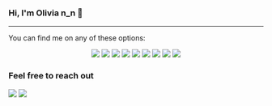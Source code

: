 ### Hi, I'm Olivia n_n 👋
---

<p> You can find me on any of these options: </p>
<p align="center">
<a href="https://www.linkedin.com/in/olivia-fierro-villaneda/"><img src="https://img.shields.io/badge/LinkedIn-0077B5?style=for-the-badge&logo=linkedin&logoColor=white"></a>
<img src="https://img.shields.io/badge/Gmail-D14836?style=for-the-badge&logo=gmail&logoColor=white">
<img src="https://img.shields.io/badge/Slack-4A154B?style=for-the-badge&logo=slack&logoColor=white">
<img src="https://img.shields.io/badge/Discord-7289DA?style=for-the-badge&logo=discord&logoColor=white">
<img src="https://img.shields.io/badge/Reddit-FF4500?style=for-the-badge&logo=Reddit&logoColor=white">
<img src="https://img.shields.io/badge/Instagram-E4405F?style=for-the-badge&logo=instagram&logoColor=white">
<img src="https://img.shields.io/badge/LinkedIn-0077B5?style=for-the-badge&logo=linkedin&logoColor=white">
<img src="https://img.shields.io/badge/Riot_Games-D32936?style=for-the-badge&logo=riot-games&logoColor=white">
<img src="https://img.shields.io/badge/Steam-000000?style=for-the-badge&logo=steam&logoColor=white">

</p>

### Feel free to reach out
<p>
<img src="https://github-readme-stats.vercel.app/api/top-langs/?username=OliviaFV&theme=shades-of-purple">
<img src="https://github-readme-stats.vercel.app/api?username=OliviaFV&theme=shades-of-purple">
</p>
